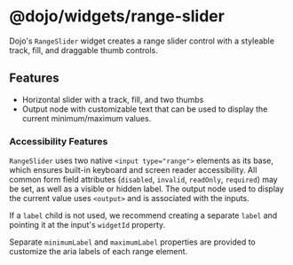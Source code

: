 # @dojo/widgets/range-slider

Dojo's `RangeSlider` widget creates a range slider control with a styleable track, fill, and draggable thumb controls.

## Features

- Horizontal slider with a track, fill, and two thumbs
- Output node with customizable text that can be used to display the current minimum/maximum values.

### Accessibility Features

`RangeSlider` uses two native `<input type="range">` elements as its base, which ensures built-in keyboard and screen reader accessibility. All common form field attributes (`disabled`, `invalid`, `readOnly`, `required`) may be set, as well as a visible or hidden label. The output node used to display the current value uses `<output>` and is associated with the inputs.

If a `label` child is not used, we recommend creating a separate `label` and pointing it at the input's `widgetId` property.

Separate `minimumLabel` and `maximumLabel` properties are provided to customize the aria labels of each range element.
